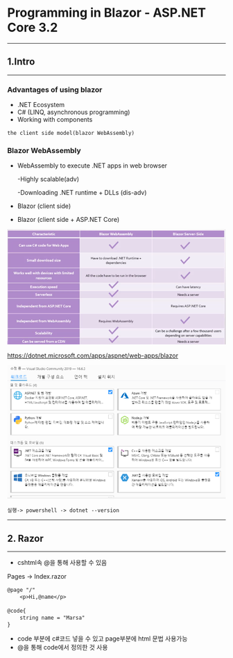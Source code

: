 # Programming in Blazor - ASP.NET Core 3.2

---

## 1.Intro

---

### Advantages of using blazor

- .NET Ecosystem
- C# (LINQ, asynchronous programming)
- Working with components

```
the client side model(blazor WebAssembly) 
```

### Blazor WebAssembly

- WebAssembly to execute .NET apps in web browser

  -Highly scalable(adv) 

  -Downloading .NET runtime +  DLLs (dis-adv)

- Blazor (client side)

- Blazor (client side + ASP.NET Core)

![1594427675705](images/assem_vs_server.png)

https://dotnet.microsoft.com/apps/aspnet/web-apps/blazor

![1594429486203](images/download1.png)

```
실행-> powershell -> dotnet --version 
```

---

## 2. Razor

---

- cshtml속 @을 통해 사용할 수 있음

Pages -> Index.razor

```
@page "/"
	<p>Hi,@name</p>

@code{
	string name = "Marsa"
}
```

- code 부분에 c#코드 넣을 수 있고 page부분에 html 문법 사용가능
- @을 통해 code에서 정의한 것 사용


























